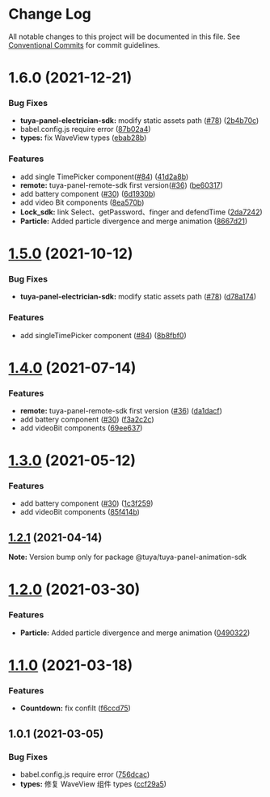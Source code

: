 # Change Log

All notable changes to this project will be documented in this file.
See [Conventional Commits](https://conventionalcommits.org) for commit guidelines.

# 1.6.0 (2021-12-21)


### Bug Fixes

* **tuya-panel-electrician-sdk:** modify static assets path ([#78](https://github.com/tuya/tuya-panel-sdk/issues/78)) ([2b4b70c](https://github.com/tuya/tuya-panel-sdk/commit/2b4b70ca2a5a78cc6d99ba4b5d257b2e092b8f70))
* babel.config.js require error ([87b02a4](https://github.com/tuya/tuya-panel-sdk/commit/87b02a4900e3c567409c78f164b9391a755ea804))
* **types:** fix WaveView types ([ebab28b](https://github.com/tuya/tuya-panel-sdk/commit/ebab28bc429f7e26b4c0a0ad8f0f34ed815c4141))


### Features

* add single TimePicker component([#84](https://github.com/tuya/tuya-panel-sdk/issues/84)) ([41d2a8b](https://github.com/tuya/tuya-panel-sdk/commit/41d2a8b66a88e4eaf1e5179f81d72ae32838d833))
* **remote:** tuya-panel-remote-sdk first version([#36](https://github.com/tuya/tuya-panel-sdk/issues/36)) ([be60317](https://github.com/tuya/tuya-panel-sdk/commit/be6031758802336652fd7f5d4132ac0eca877c64))
* add battery component ([#30](https://github.com/tuya/tuya-panel-sdk/issues/30)) ([6d1930b](https://github.com/tuya/tuya-panel-sdk/commit/6d1930ba157075b7331f97dd2d911b3d3b6e9db0))
* add video Bit components ([8ea570b](https://github.com/tuya/tuya-panel-sdk/commit/8ea570b500ebd87188b7250679723cdb08ee5e57))
* **Lock_sdk:** link Select、getPassword、finger and defendTime ([2da7242](https://github.com/tuya/tuya-panel-sdk/commit/2da724202eca3f040aec2a05000e29b0dc49328b))
* **Particle:** Added particle divergence and merge animation ([8667d21](https://github.com/tuya/tuya-panel-sdk/commit/8667d212599bc0e7c928aab3bc737bf02f8a02f7))





# [1.5.0](https://github.com/tuya/tuya-panel-sdk/compare/@tuya/tuya-panel-animation-sdk@1.4.0...@tuya/tuya-panel-animation-sdk@1.5.0) (2021-10-12)


### Bug Fixes

* **tuya-panel-electrician-sdk:** modify static assets path ([#78](https://github.com/tuya/tuya-panel-sdk/issues/78)) ([d78a174](https://github.com/tuya/tuya-panel-sdk/commit/d78a1749966e7e7348fcc8614a7c15ff4954e76f))


### Features

* add singleTimePicker component ([#84](https://github.com/tuya/tuya-panel-sdk/issues/84)) ([8b8fbf0](https://github.com/tuya/tuya-panel-sdk/commit/8b8fbf04aed68e1570bcd4b339ddfd726bf45ae5))





# [1.4.0](https://github.com/tuya/tuya-panel-sdk/compare/@tuya/tuya-panel-animation-sdk@1.2.1...@tuya/tuya-panel-animation-sdk@1.4.0) (2021-07-14)


### Features

* **remote:** tuya-panel-remote-sdk first version ([#36](https://github.com/tuya/tuya-panel-sdk/issues/36)) ([da1dacf](https://github.com/tuya/tuya-panel-sdk/commit/da1dacf1bf7bf7bafde81ea452bedac630182b63))
* add battery component ([#30](https://github.com/tuya/tuya-panel-sdk/issues/30)) ([f3a2c2c](https://github.com/tuya/tuya-panel-sdk/commit/f3a2c2cfa4f7c2523863ae3615147d57f8aaa1e8))
* add videoBit components ([69ee637](https://github.com/tuya/tuya-panel-sdk/commit/69ee637877295c0452b904de71c5b9f497a0e163))





# [1.3.0](https://github.com/tuya/tuya-panel-sdk/compare/@tuya/tuya-panel-animation-sdk@1.2.1...@tuya/tuya-panel-animation-sdk@1.3.0) (2021-05-12)


### Features

* add battery component ([#30](https://github.com/tuya/tuya-panel-sdk/issues/30)) ([1c3f259](https://github.com/tuya/tuya-panel-sdk/commit/1c3f259b5b4c916343f7f3ae099d715413cef688))
* add videoBit components ([85f414b](https://github.com/tuya/tuya-panel-sdk/commit/85f414b2a357d62e78a38ba397e9f64e52f5b925))





## [1.2.1](https://github.com/tuya/tuya-panel-sdk/compare/@tuya/tuya-panel-animation-sdk@1.2.0...@tuya/tuya-panel-animation-sdk@1.2.1) (2021-04-14)

**Note:** Version bump only for package @tuya/tuya-panel-animation-sdk





# [1.2.0](https://github.com/tuya/tuya-panel-sdk/compare/@tuya/tuya-panel-animation-sdk@1.1.0...@tuya/tuya-panel-animation-sdk@1.2.0) (2021-03-30)


### Features

* **Particle:** Added particle divergence and merge animation ([0490322](https://github.com/tuya/tuya-panel-sdk/commit/0490322a580b17039b6c9824479fb5eed918094a))





# [1.1.0](https://github.com/tuya/tuya-panel-sdk/compare/@tuya/tuya-panel-animation-sdk@1.0.1...@tuya/tuya-panel-animation-sdk@1.1.0) (2021-03-18)


### Features

* **Countdown:** fix confilt ([f6ccd75](https://github.com/tuya/tuya-panel-sdk/commit/f6ccd755435a0ac6b898e1eae304b8db2c512640))





## 1.0.1 (2021-03-05)


### Bug Fixes

* babel.config.js require error ([756dcac](https://github.com/tuya/tuya-panel-sdk/commit/756dcacf87b0b154ac516e1bcbca0ed615af18b3))
* **types:** 修复 WaveView 组件 types ([ccf29a5](https://github.com/tuya/tuya-panel-sdk/commit/ccf29a50f51bbe5ee5130c5f598fcdf11f8e416e))
